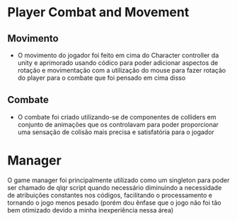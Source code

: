 # Player Combat and Movement

## Movimento
- O movimento do jogador foi feito em cima do Character controller da unity e aprimorado usando códico para poder adicionar aspectos de rotação e movimentação com a utilização do mouse para fazer rotação do player para o combate que foi pensado em cima disso

## Combate
- O combate foi criado utilizando-se de componentes de colliders em conjunto de animações que os controlavam para poder proporcionar uma sensação de colisão mais precisa e satisfatória para o jogador

# Manager

O game manager foi principalmente utilizado como um singleton para poder ser chamado de qlqr script quando necessário diminuindo a necessidade de atribuições constantes nos códigos, facilitando o processamento e tornando o jogo menos pesado (porém dou ênfase que o jogo não foi tão bem otimizado devido a minha inexperiência nessa área)
